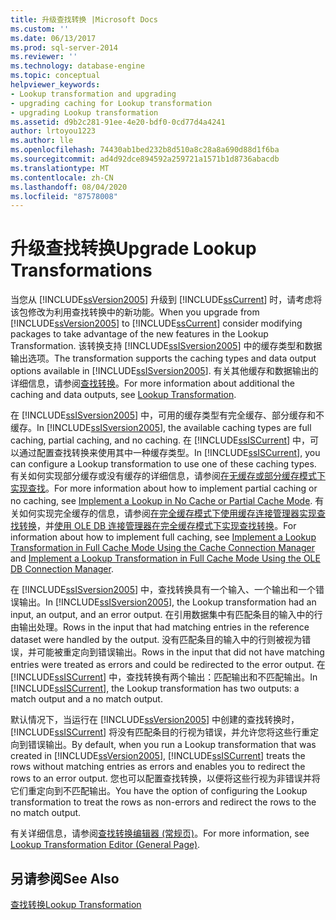 ```yaml
---
title: 升级查找转换 |Microsoft Docs
ms.custom: ''
ms.date: 06/13/2017
ms.prod: sql-server-2014
ms.reviewer: ''
ms.technology: database-engine
ms.topic: conceptual
helpviewer_keywords:
- Lookup transformation and upgrading
- upgrading caching for Lookup transformation
- upgrading Lookup transformation
ms.assetid: d9b2c281-91ee-4e20-bdf0-0cd77d4a4241
author: lrtoyou1223
ms.author: lle
ms.openlocfilehash: 74430ab1bed232b8d510a8c28a8a690d88d1f6ba
ms.sourcegitcommit: ad4d92dce894592a259721a1571b1d8736abacdb
ms.translationtype: MT
ms.contentlocale: zh-CN
ms.lasthandoff: 08/04/2020
ms.locfileid: "87578008"
---
```

# <a name="upgrade-lookup-transformations"></a><span data-ttu-id="98e6b-102">升级查找转换</span><span class="sxs-lookup"><span data-stu-id="98e6b-102">Upgrade Lookup Transformations</span></span>
  <span data-ttu-id="98e6b-103">当您从 [!INCLUDE[ssVersion2005](../../includes/ssversion2005-md.md)] 升级到 [!INCLUDE[ssCurrent](../../includes/sscurrent-md.md)] 时，请考虑将该包修改为利用查找转换中的新功能。</span><span class="sxs-lookup"><span data-stu-id="98e6b-103">When you upgrade from [!INCLUDE[ssVersion2005](../../includes/ssversion2005-md.md)] to [!INCLUDE[ssCurrent](../../includes/sscurrent-md.md)] consider modifying packages to take advantage of the new features in the Lookup Transformation.</span></span> <span data-ttu-id="98e6b-104">该转换支持 [!INCLUDE[ssISversion2005](../../includes/ssisversion2005-md.md)] 中的缓存类型和数据输出选项。</span><span class="sxs-lookup"><span data-stu-id="98e6b-104">The transformation supports the caching types and data output options available in [!INCLUDE[ssISversion2005](../../includes/ssisversion2005-md.md)].</span></span> <span data-ttu-id="98e6b-105">有关其他缓存和数据输出的详细信息，请参阅[查找转换](../../integration-services/data-flow/transformations/lookup-transformation.md)。</span><span class="sxs-lookup"><span data-stu-id="98e6b-105">For more information about additional the caching and data outputs, see [Lookup Transformation](../../integration-services/data-flow/transformations/lookup-transformation.md).</span></span>  
  
 <span data-ttu-id="98e6b-106">在 [!INCLUDE[ssISversion2005](../../includes/ssisversion2005-md.md)] 中，可用的缓存类型有完全缓存、部分缓存和不缓存。</span><span class="sxs-lookup"><span data-stu-id="98e6b-106">In [!INCLUDE[ssISversion2005](../../includes/ssisversion2005-md.md)], the available caching types are full caching, partial caching, and no caching.</span></span> <span data-ttu-id="98e6b-107">在 [!INCLUDE[ssISCurrent](../../includes/ssiscurrent-md.md)] 中，可以通过配置查找转换来使用其中一种缓存类型。</span><span class="sxs-lookup"><span data-stu-id="98e6b-107">In [!INCLUDE[ssISCurrent](../../includes/ssiscurrent-md.md)], you can configure a Lookup transformation to use one of these caching types.</span></span> <span data-ttu-id="98e6b-108">有关如何实现部分缓存或没有缓存的详细信息，请参阅[在无缓存或部分缓存模式下实现查找](../../integration-services/data-flow/transformations/implement-a-lookup-in-no-cache-or-partial-cache-mode.md)。</span><span class="sxs-lookup"><span data-stu-id="98e6b-108">For more information about how to implement partial caching or no caching, see [Implement a Lookup in No Cache or Partial Cache Mode](../../integration-services/data-flow/transformations/implement-a-lookup-in-no-cache-or-partial-cache-mode.md).</span></span> <span data-ttu-id="98e6b-109">有关如何实现完全缓存的信息，请参阅[在完全缓存模式下使用缓存连接管理器实现查找转换](../../integration-services/connection-manager/lookup-transformation-full-cache-mode-cache-connection-manager.md)，并[使用 OLE DB 连接管理器在完全缓存模式下实现查找转换](../../integration-services/connection-manager/lookup-transformation-full-cache-mode-ole-db-connection-manager.md)。</span><span class="sxs-lookup"><span data-stu-id="98e6b-109">For information about how to implement full caching, see [Implement a Lookup Transformation in Full Cache Mode Using the Cache Connection Manager](../../integration-services/connection-manager/lookup-transformation-full-cache-mode-cache-connection-manager.md) and [Implement a Lookup Transformation in Full Cache Mode Using the OLE DB Connection Manager](../../integration-services/connection-manager/lookup-transformation-full-cache-mode-ole-db-connection-manager.md).</span></span>  
  
 <span data-ttu-id="98e6b-110">在 [!INCLUDE[ssISversion2005](../../includes/ssisversion2005-md.md)] 中，查找转换具有一个输入、一个输出和一个错误输出。</span><span class="sxs-lookup"><span data-stu-id="98e6b-110">In [!INCLUDE[ssISversion2005](../../includes/ssisversion2005-md.md)], the Lookup transformation had an input, an output, and an error output.</span></span> <span data-ttu-id="98e6b-111">在引用数据集中有匹配条目的输入中的行由输出处理。</span><span class="sxs-lookup"><span data-stu-id="98e6b-111">Rows in the input that had matching entries in the reference dataset were handled by the output.</span></span> <span data-ttu-id="98e6b-112">没有匹配条目的输入中的行则被视为错误，并可能被重定向到错误输出。</span><span class="sxs-lookup"><span data-stu-id="98e6b-112">Rows in the input that did not have matching entries were treated as errors and could be redirected to the error output.</span></span> <span data-ttu-id="98e6b-113">在 [!INCLUDE[ssISCurrent](../../includes/ssiscurrent-md.md)] 中，查找转换有两个输出：匹配输出和不匹配输出。</span><span class="sxs-lookup"><span data-stu-id="98e6b-113">In [!INCLUDE[ssISCurrent](../../includes/ssiscurrent-md.md)], the Lookup transformation has two outputs: a match output and a no match output.</span></span>  
  
 <span data-ttu-id="98e6b-114">默认情况下，当运行在 [!INCLUDE[ssVersion2005](../../includes/ssversion2005-md.md)] 中创建的查找转换时，[!INCLUDE[ssISCurrent](../../includes/ssiscurrent-md.md)] 将没有匹配条目的行视为错误，并允许您将这些行重定向到错误输出。</span><span class="sxs-lookup"><span data-stu-id="98e6b-114">By default, when you run a Lookup transformation that was created in [!INCLUDE[ssVersion2005](../../includes/ssversion2005-md.md)], [!INCLUDE[ssISCurrent](../../includes/ssiscurrent-md.md)] treats the rows without matching entries as errors and enables you to redirect the rows to an error output.</span></span> <span data-ttu-id="98e6b-115">您也可以配置查找转换，以便将这些行视为非错误并将它们重定向到不匹配输出。</span><span class="sxs-lookup"><span data-stu-id="98e6b-115">You have the option of configuring the Lookup transformation to treat the rows as non-errors and redirect the rows to the no match output.</span></span>  
  
 <span data-ttu-id="98e6b-116">有关详细信息，请参阅[查找转换编辑器 &#40;常规页&#41;](../../integration-services/general-page-of-integration-services-designers-options.md)。</span><span class="sxs-lookup"><span data-stu-id="98e6b-116">For more information, see [Lookup Transformation Editor &#40;General Page&#41;](../../integration-services/general-page-of-integration-services-designers-options.md).</span></span>  
  
## <a name="see-also"></a><span data-ttu-id="98e6b-117">另请参阅</span><span class="sxs-lookup"><span data-stu-id="98e6b-117">See Also</span></span>  
 [<span data-ttu-id="98e6b-118">查找转换</span><span class="sxs-lookup"><span data-stu-id="98e6b-118">Lookup Transformation</span></span>](../../integration-services/data-flow/transformations/lookup-transformation.md)  
  
  
